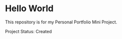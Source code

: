 # **Hello World**

This repository is for my Personal Portfolio Mini Project.

Project Status: Created

